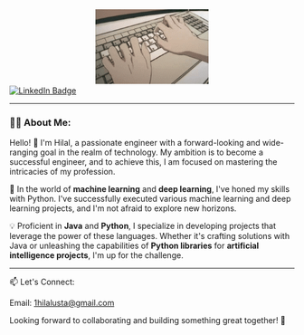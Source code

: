 <div id="header" align="center">
  <img src="https://github.com/hilalusta1/hilalusta1/blob/main/F89e.gif" width="200"/>
</div>
<div id="badges">
  <a href="https://www.linkedin.com/in/1hilalusta">
    <img src="https://img.shields.io/badge/LinkedIn-blue?style=for-the-badge&logo=linkedin&logoColor=white" alt="LinkedIn Badge"/></a>
</div>

---
### 👩‍💻 About Me:
Hello! 👋 
I'm Hilal, a passionate engineer with a forward-looking and wide-ranging goal in the realm of technology. My ambition is to become a successful engineer, and to achieve this, I am focused on mastering the intricacies of my profession.

🚀 In the world of **machine learning** and **deep learning**, I've honed my skills with Python. I've successfully executed various machine learning and deep learning projects, and I'm not afraid to explore new horizons.

💡 Proficient in **Java** and **Python**, I specialize in developing projects that leverage the power of these languages. Whether it's crafting solutions with Java or unleashing the capabilities of **Python libraries** for **artificial intelligence projects**, I'm up for the challenge.

---

📫 Let's Connect:

Email: 1hilalusta@gmail.com

Looking forward to collaborating and building something great together! 🚀
